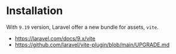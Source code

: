 # Installation

With `9.19` version, Laravel offer a new bundle for assets, `vite`.

- <https://laravel.com/docs/9.x/vite>
- <https://github.com/laravel/vite-plugin/blob/main/UPGRADE.md>
